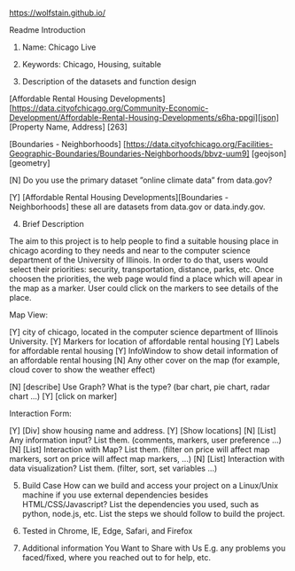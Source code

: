 https://wolfstain.github.io/

Readme Introduction

1. Name: Chicago Live

2. Keywords: Chicago, Housing, suitable

3. Description of the datasets and function design

[Affordable Rental Housing Developments][https://data.cityofchicago.org/Community-Economic-Development/Affordable-Rental-Housing-Developments/s6ha-ppgi][json] [Property Name, Address] [263]

[Boundaries - Neighborhoods] [https://data.cityofchicago.org/Facilities-Geographic-Boundaries/Boundaries-Neighborhoods/bbvz-uum9] [geojson] [geometry]

[N] Do you use the primary dataset ”online climate data” from data.gov?

[Y] [Affordable Rental Housing Developments][Boundaries - Neighborhoods] these all are datasets from data.gov or data.indy.gov.

4. Brief Description

The aim to this project is to help people to find a suitable housing place in chicago acording to they needs and near to the computer science department of the University of Illinois. In order to do that, users would select their priorities: security, transportation, distance, parks, etc. Once choosen the priorities, the web page would find a place which will apear in the map as a marker. User could click on the markers to see details of the place.

Map View:

[Y] city of chicago, located in the computer science department of Illinois University.
[Y] Markers for location of affordable rental housing
[Y] Labels for affordable rental housing
[Y] InfoWindow to show detail information of an affordable rental housing
[N] Any other cover on the map (for example, cloud cover to show the weather effect)

[N] [describe] Use Graph? What is the type? (bar chart, pie chart, radar chart ...)
[Y] [click on marker] 

Interaction Form:

[Y] [Div] show housing name and address.
[Y] [Show locations] 
[N] [List] Any information input? List them. (comments, markers, user preference ...)
[N] [List] Interaction with Map? List them. (filter on price will affect map markers, sort on price will affect map markers, ...)
[N] [List] Interaction with data visualization? List them. (filter, sort, set variables ...)

5. Build Case How can we build and access your project on a Linux/Unix machine if you use external dependencies besides HTML/CSS/Javascript? List the dependencies you used, such as python, node.js, etc. List the steps we should follow to build the project.

6. Tested in Chrome, IE, Edge, Safari, and Firefox

7. Additional information You Want to Share with Us E.g. any problems you faced/fixed, where you reached out to for help, etc.
